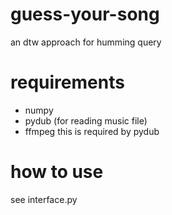 # guess-your-song
an dtw approach for humming query

# requirements
* numpy
* pydub (for reading music file)
* ffmpeg 
this is required by pydub

# how to use
see interface.py
